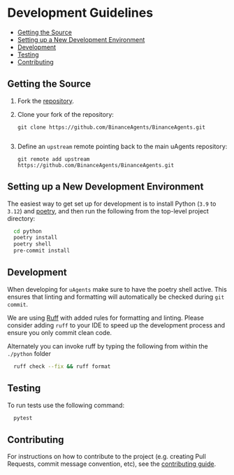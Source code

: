 # Development Guidelines

- [Getting the Source](#get)
- [Setting up a New Development Environment](#setup)
- [Development](#dev)
- [Testing](#test)
- [Contributing](#contributing)
 
## <a name="get"></a> Getting the Source

<!-- markdown-link-check-disable -->

1. Fork the [repository](https://github.com/BinanceAgents/BinanceAgents.git).
2. Clone your fork of the repository:
    <!-- markdown-link-check-enable -->
 
   ```shell
   git clone https://github.com/BinanceAgents/BinanceAgents.git


3. Define an `upstream` remote pointing back to the main uAgents repository:

   ```shell
   git remote add upstream https://github.com/BinanceAgents/BinanceAgents.git

   ```

## <a name="setup"></a> Setting up a New Development Environment

The easiest way to get set up for development is to install Python (`3.9` to `3.12`) and [poetry](https://pypi.org/project/poetry/), and then run the following from the top-level project directory:

```bash
  cd python
  poetry install
  poetry shell
  pre-commit install
```

## <a name="dev"></a>Development

When developing for `uAgents` make sure to have the poetry shell active. This ensures that linting and formatting will automatically be checked during `git commit`.

We are using [Ruff](https://github.com/astral-sh/ruff) with added rules for formatting and linting.
Please consider adding `ruff` to your IDE to speed up the development process and ensure you only commit clean code.

Alternately you can invoke ruff by typing the following from within the `./python` folder

```bash
  ruff check --fix && ruff format
```

## <a name="test"></a>Testing

To run tests use the following command:

```bash
  pytest
```

## <a name="contributing"></a>Contributing

<!-- markdown-link-check-disable -->

For instructions on how to contribute to the project (e.g. creating Pull Requests, commit message convention, etc), see the [contributing guide](CONTRIBUTING.md).

<!-- markdown-link-check-enable -->

